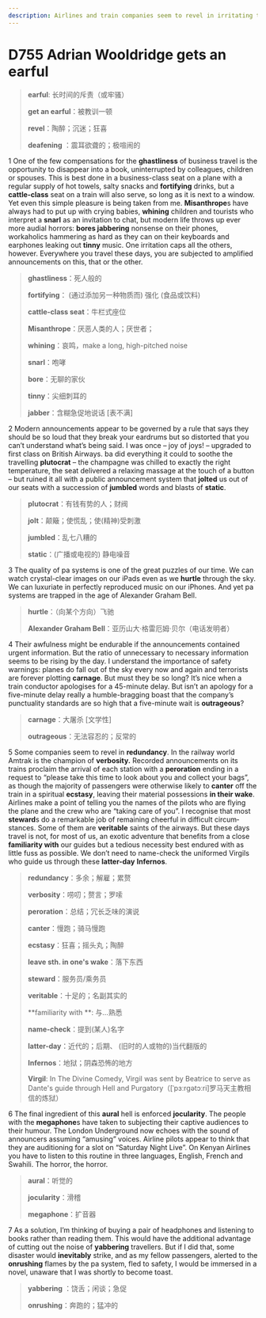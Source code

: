 ```yaml
---
description: Airlines and train companies seem to revel in irritating their passengers with deafening annoucements
---
```


# D755 Adrian Wooldridge gets an earful
> **earful**: 长时间的斥责（或牢骚）
 > 
> **get an earful**：被教训一顿
 > 
> **revel**：陶醉；沉迷；狂喜
 > 
> **deafening** ：震耳欲聋的；极喧闹的
 > 

1 One of the few compensations for the **ghastliness** of business travel is the opportunity to disappear into a book, uninterrupted by colleagues, children or spouses. This is best done in a business-class seat on a plane with a regular supply of hot towels, salty snacks and **fortifying** drinks, but a **cattle-class** seat on a train will also serve, so long as it is next to a window. Yet even this simple pleasure is being taken from me. **Misanthrope**s have always had to put up with crying babies, **whining** children and tourists who interpret a **snarl** as an invitation to chat, but modern life throws up ever more audial horrors: **bores jabbering** nonsense on their phones, workaholics hammering as hard as they can on their keyboards and earphones leaking out **tinny** music. One irritation caps all the others, however. Everywhere you travel these days, you are subjected to amplified announcements on this, that or the other.

> **ghastliness**：死人般的
>
> **fortifying**： (通过添加另一种物质而) 强化 (食品或饮料)
>
> **cattle-class seat**：牛栏式座位
>
> **Misanthrope**：厌恶人类的人；厌世者；
>
> **whining**：哀鸣，make a long, high-pitched noise
>
> **snarl**：咆哮
>
> **bore**：无聊的家伙
>
> **tinny**：尖细刺耳的
>
> **jabber**：含糊急促地说话 [表不满]
>

2 Modern announcements appear to be governed by a rule that says they should be so loud that they break your eardrums but so distorted that you can’t under­stand what’s being said. I was once – joy of joys! – upgraded to first class on British Airways. ba did everything it could to soothe the travelling **plutocrat** – the champagne was chilled to exactly the right temperature, the seat delivered a relaxing massage at the touch of a button – but ruined it all with a public announcement system that **jolted** us out of our seats with a succession of **jumbled** words and blasts of **static**.

> **plutocrat**：有钱有势的人；财阀
>
> **jolt**：颠簸；使慌乱；使(精神)受刺激
>
> **jumbled**：乱七八糟的
>
> **static**：(广播或电视的) 静电噪音
>

3 The quality of pa systems is one of the great puzzles of our time. We can watch crystal-clear images on our iPads even as we **hurtle** through the sky. We can luxuriate in perfectly reproduced music on our iPhones. And yet pa systems are trapped in the age of Alexander Graham Bell.

> **hurtle**：（向某个方向）飞驰
>
> **Alexander Graham Bell**：亚历山大·格雷厄姆·贝尔（电话发明者）
>

4 Their awfulness might be endurable if the announcements contained urgent information. But the ratio of unnecessary to necessary information seems to be rising by the day. I understand the importance of safety warnings: planes do fall out of the sky every now and again and terrorists are forever plotting **carnage**. But must they be so long? It’s nice when a train conductor apologises for a 45-minute delay. But isn’t an apology for a five-minute delay really a humble-bragging boast that the company’s punctuality standards are so high that a five-minute wait is **outrageous**?

> **carnage**：大屠杀 [文学性]
>
> **outrageous**：无法容忍的；反常的
>

5 Some companies seem to revel in **redundancy**. In the railway world Amtrak is the champion of **verbosity.** Recorded announce­ments on its trains proclaim the arrival of each station with a **peroration** ending in a request to “please take this time to look about you and collect your bags”, as though the majority of passengers were otherwise likely to **canter** off the train in a spiritual **ecstasy**, leaving their material possessions **in their wake**. Airlines make a point of telling you the names of the pilots who are flying the plane and the crew who are “taking care of you”. I recognise that most **steward**s do a remarkable job of remaining cheerful in difficult circum­stances. Some of them are **veritable** saints of the airways. But these days travel is not, for most of us, an exotic adventure that benefits from a close **familiarity with** our guides but a tedious necessity best endured with as little fuss as possible. We don’t need to name-check the uniformed Virgils who guide us through these **latter-day** **Infernos**.

> **redundancy**：多余；解雇；累赘
>
> **verbosity**：唠叨；赘言；罗嗦
>
> **peroration**：总结；冗长乏味的演说
>
> **canter**：慢跑；骑马慢跑
>
> **ecstasy**：狂喜；摇头丸；陶醉
>
> **leave sth. in one's wake**：落下东西
>
> **steward**：服务员/乘务员
>
> **veritable**：十足的；名副其实的
>
> **familiarity with **: 与…熟悉
>
> **name-check**：提到(某人)名字
>
> **latter-day**：近代的；后期、 (旧时的人或物的)当代翻版的
>
> **Infernos**：地狱；阴森恐怖的地方
>
> **Virgil**: In The Divine Comedy, Virgil was sent by Beatrice to serve as Dante's guide through Hell and Purgatory（[ˈpɜːrɡətɔːri]罗马天主教相信的炼狱）
>

6 The final ingredient of this **aural** hell is enforced **jocularity**. The people with the **megaphone**s have taken to subjecting their captive audiences to their humour. The London Underground now echoes with the sound of announcers assuming “amusing” voices. Airline pilots appear to think that they are auditioning for a slot on “Saturday Night Live”. On Kenyan Airlines you have to listen to this routine in three languages, English, French and Swahili. The horror, the horror.

> **aural**：听觉的
>
> **jocularity**：滑稽
>
> **megaphone**：扩音器
>

7 As a solution, I’m thinking of buying a pair of headphones and listening to books rather than reading them. This would have the additional advantage of cutting out the noise of **yabbering** travellers. But if I did that, some disaster would **inevitably** strike, and as my fellow passengers, alerted to the **onrushing** flames by the pa system, fled to safety, I would be immersed in a novel, unaware that I was shortly to become toast.

> **yabbering** ：饶舌；闲谈；急促
>
> **onrushing**：奔跑的；猛冲的
>

